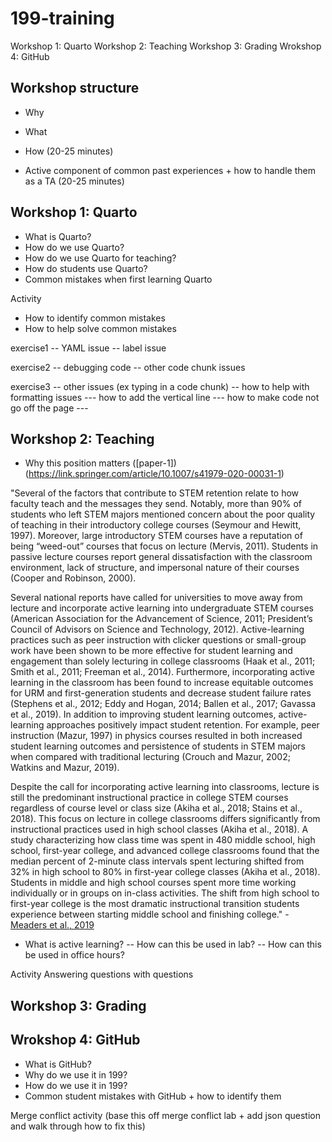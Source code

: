 # 199-training

Workshop 1: Quarto 
Workshop 2: Teaching 
Workshop 3: Grading 
Wrokshop 4: GitHub 

## Workshop structure 

- Why
- What
- How (20-25 minutes)
  
- Active component of common past experiences + how to handle them as a TA (20-25 minutes)


## Workshop 1: Quarto 

- What is Quarto?
- How do we use Quarto?
- How do we use Quarto for teaching?
- How do students use Quarto?
- Common mistakes when first learning Quarto

Activity 
- How to identify common mistakes
- How to help solve common mistakes

exercise1 
  -- YAML issue 
  -- label issue 

exercise2
  -- debugging code 
  -- other code chunk issues 

exercise3 
  -- other issues (ex typing in a code chunk) 
  -- how to help with formatting issues 
      --- how to add the vertical line 
      --- how to make code not go off the page 
      --- 

  
## Workshop 2: Teaching 
- Why this position matters ([paper-1])(https://link.springer.com/article/10.1007/s41979-020-00031-1)

"Several of the factors that contribute to STEM retention relate to how faculty teach and the messages they send. Notably, more than 90% of students who left STEM majors mentioned concern about the poor quality of teaching in their introductory college courses (Seymour and Hewitt, 1997). Moreover, large introductory STEM courses have a reputation of being “weed-out” courses that focus on lecture (Mervis, 2011). Students in passive lecture courses report general dissatisfaction with the classroom environment, lack of structure, and impersonal nature of their courses (Cooper and Robinson, 2000).

Several national reports have called for universities to move away from lecture and incorporate active learning into undergraduate STEM courses (American Association for the Advancement of Science, 2011; President’s Council of Advisors on Science and Technology, 2012). Active-learning practices such as peer instruction with clicker questions or small-group work have been shown to be more effective for student learning and engagement than solely lecturing in college classrooms (Haak et al., 2011; Smith et al., 2011; Freeman et al., 2014). Furthermore, incorporating active learning in the classroom has been found to increase equitable outcomes for URM and first-generation students and decrease student failure rates (Stephens et al., 2012; Eddy and Hogan, 2014; Ballen et al., 2017; Gavassa et al., 2019). In addition to improving student learning outcomes, active-learning approaches positively impact student retention. For example, peer instruction (Mazur, 1997) in physics courses resulted in both increased student learning outcomes and persistence of students in STEM majors when compared with traditional lecturing (Crouch and Mazur, 2002; Watkins and Mazur, 2019).

Despite the call for incorporating active learning into classrooms, lecture is still the predominant instructional practice in college STEM courses regardless of course level or class size (Akiha et al., 2018; Stains et al., 2018). This focus on lecture in college classrooms differs significantly from instructional practices used in high school classes (Akiha et al., 2018). A study characterizing how class time was spent in 480 middle school, high school, first-year college, and advanced college classrooms found that the median percent of 2-minute class intervals spent lecturing shifted from 32% in high school to 80% in first-year college classes (Akiha et al., 2018). Students in middle and high school courses spent more time working individually or in groups on in-class activities. The shift from high school to first-year college is the most dramatic instructional transition students experience between starting middle school and finishing college." - [Meaders et al., 2019](https://www.lifescied.org/doi/full/10.1187/cbe.19-05-0084)

- What is active learning?
  -- How can this be used in lab?
  -- How can this be used in office hours?

Activity
  Answering questions with questions

## Workshop 3: Grading 

## Wrokshop 4: GitHub 

- What is GitHub?
- Why do we use it in 199?
- How do we use it in 199?
- Common student mistakes with GitHub + how to identify them

Merge conflict activity (base this off merge conflict lab + add json question and walk through how to fix this)
